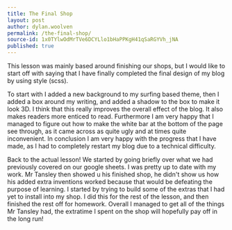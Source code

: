 ```yaml
---
title: The Final Shop
layout: post
author: dylan.woolven
permalink: /the-final-shop/
source-id: 1x0TYlwOdMrTVe6DCYLlo1bHaPPKgH41qSaRGYVh_jNA
published: true
---
```

This lesson was mainly based around finishing our shops, but I would like to start off with saying that I have finally completed the final design of my blog by using style (scss).

To start with I added a new background to my surfing based theme, then I added a box around my writing, and added a shadow to the box to make it look 3D. I think that this really improves the overall effect of the blog. It also makes readers more enticed to read. Furthermore I am very happy that I managed to figure out how to make the white bar at the bottom of the page see through, as it came across as quite ugly and at times quite inconvenient. In conclusion I am very happy with the progress that I have made, as I had to completely restart my blog due to a technical difficulty.

Back to the actual lesson! We started by going briefly over what we had previously covered on our google sheets. I was pretty up to date with my work. Mr Tansley then showed u his finished shop, he didn't show us how his added extra inventions worked because that would be defeating the purpose of learning. I started by trying to build some of the extras that I had yet to install into my shop. I did this for the rest of the lesson, and then finished the rest off for homework. Overall I managed to get all of the things Mr Tansley had, the extratime I spent on the shop will hopefully pay off in the long run!  


